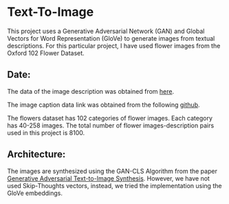 # Text-To-Image           

This project uses a Generative Adversarial Network (GAN) and Global Vectors for Word Representation (GloVe) to generate images from textual descriptions.  For this particular project, I have used flower images from the Oxford 102 Flower Dataset.


## Date:

The data of the image description was obtained from [here](https://drive.google.com/file/d/0B0ywwgffWnLLcms2WWJQRFNSWXM/view). 

The image caption data link was obtained from the following [github](https://github.com/zsdonghao/text-to-image).

The flowers dataset has 102 categories of flower images. Each category has 40-258 images. The total number of flower images-description pairs used in this project is 8100.


## Architecture:

The images are synthesized using the GAN-CLS Algorithm from the paper [Generative Adversarial Text-to-Image Synthesis](http://arxiv.org/abs/1605.05396). However, we have not used Skip-Thoughts vectors, instead, we tried the implementation using the GloVe embeddings.

